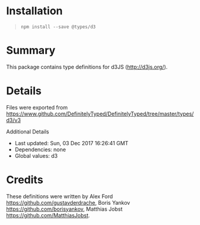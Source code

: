 # Installation
> `npm install --save @types/d3`

# Summary
This package contains type definitions for d3JS (http://d3js.org/).

# Details
Files were exported from https://www.github.com/DefinitelyTyped/DefinitelyTyped/tree/master/types/d3/v3

Additional Details
 * Last updated: Sun, 03 Dec 2017 16:26:41 GMT
 * Dependencies: none
 * Global values: d3

# Credits
These definitions were written by Alex Ford <https://github.com/gustavderdrache>, Boris Yankov <https://github.com/borisyankov>, Matthias Jobst <https://github.com/MatthiasJobst>.
